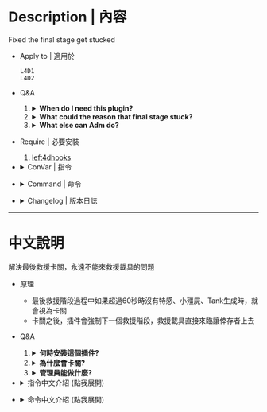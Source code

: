 # Description | 內容
Fixed the final stage get stucked

* Apply to | 適用於
    ```
    L4D1
    L4D2
    ```

* Q&A
    1. <details><summary><b>When do I need this plugin?</b></summary>

        * Sometimes tanks are not appearing on finale map, because "Panic" stage get stucked. 
            * Usuall happen in custom maps. 
            * The rescue vehicle nerver coming.
        * This plugin allows to set timeout (see ConVar) for Panic stage waiting the tank to appear. If that doesn't happen, plugin forcibly call the next stage and director automatically spawns the tank as it normally should.
        </details>

    2. <details><summary><b>What could the reason that final stage stuck?</b></summary>
    
        * [Dragokas's explanation](https://forums.alliedmods.net/showpost.php?p=2795565&postcount=23)
        * Map nav broken, S.I limit reached....
    </details>

    3. <details><summary><b>What else can Adm do?</b></summary>
    
        * Adm can type ```!nextstage``` if nothing happened in final stage.
    </details>

* Require | 必要安裝
    1. [left4dhooks](https://forums.alliedmods.net/showthread.php?t=321696)

* <details><summary>ConVar | 指令</summary>

    * cfg/sourcemod/l4d_finale_stage_fix.cfg
        ```php
        // Timeout (in sec.) for finale panic stage waiting for tank/painc horde to appear, otherwise stage forcibly changed
        l4d_finale_stage_fix_panicstage_timeout "60"
        ```
</details>

* <details><summary>Command | 命令</summary>

    * **(L4D2) Forcibly call the next stage. (Adm required: ADMFLAG_ROOT)**
        ```php
        sm_nextstage
        ```

    * **(L4D2) Prints current stage index and time passed. (Adm required: ADMFLAG_ROOT)**
        ```php
        sm_stage
        ```

    * **Call rescue vehicle immediately. (Adm required: ADMFLAG_ROOT)**
        ```php
        sm_callrescue
        ```
</details>

* <details><summary>Changelog | 版本日誌</summary>

    * v1.2h (2025-1-23)
        * Support L4D1
        
    * v1.1h (2023-10-21)
        * Fix command not working

    * v1.0h (2023-5-12)
        * Add more check after final starts.
        * The plugin will force ForceNextStage if final stage stucks after 60 seconds.
        * Adm can type !nextstage if nothing happened.

    * v1.5
        * [Original Plugin by Dragokas](https://forums.alliedmods.net/showthread.php?t=334759)
</details>

- - - -
# 中文說明
解決最後救援卡關，永遠不能來救援載具的問題

* 原理
    * 最後救援階段過程中如果超過60秒時沒有特感、小殭屍、Tank生成時，就會視為卡關
    * 卡關之後，插件會強制下一個救援階段，救援載具直接來臨讓倖存者上去

* Q&A
    1. <details><summary><b>何時安裝這個插件?</b></summary>

        * 如果你經常遇到救援關卡
            * 很久的時候沒有特感、小殭屍、Tank生成卡關
            * 救援載具很久不出現卡關
    </details>

    2. <details><summary><b>為什麼會卡關?</b></summary>
    
        * [請看Dragokas的解釋](https://forums.alliedmods.net/showpost.php?p=2795565&postcount=23)
        * 經常發生於三方圖，伺服器的控制台頻繁出現"5 attempts to found spawn position faile"字樣，特感、小殭屍、Tank找不到位置生成，導致救援無法進行下一個階段
            * 有可能是安裝太多插件造成
            * 有可能是地圖爛，去怪地圖作者
    </details>

    3. <details><summary><b>管理員能做什麼?</b></summary>
    
        * 管理員可以於聊天框輸入 ```!nextstage``` 強制跳到下一個救援階段 (救援開始之後才能使用)
    </details>

* <details><summary>指令中文介紹 (點我展開)</summary>

    * cfg/sourcemod/l4d_finale_stage_fix.cfg
        ```php
        // 卡關等待時間，如果有真人特感、小殭屍、真人Tank生成時，則重新計時
        // 如果時間到則視為卡關，插件會強制下一個救援階段
        l4d_finale_stage_fix_panicstage_timeout "60"
        ```
</details>

* <details><summary>命令中文介紹 (點我展開)</summary>

    * **(L4D2) 強制跳到下一個救援階段 (救援開始之後才能使用) (權限: ADMFLAG_ROOT)**
        ```php
        sm_nextstage
        ```

    * **(L4D2) 顯示目前的救援階段以及已經過的時間 (救援開始之後才能使用) (權限: ADMFLAG_ROOT)**
        ```php
        sm_stage
        ```

    * **強制呼叫救援載具來臨 (救援開始之後才能使用) (權限: ADMFLAG_ROOT)**
        ```php
        sm_callrescue
        ```
</details>
